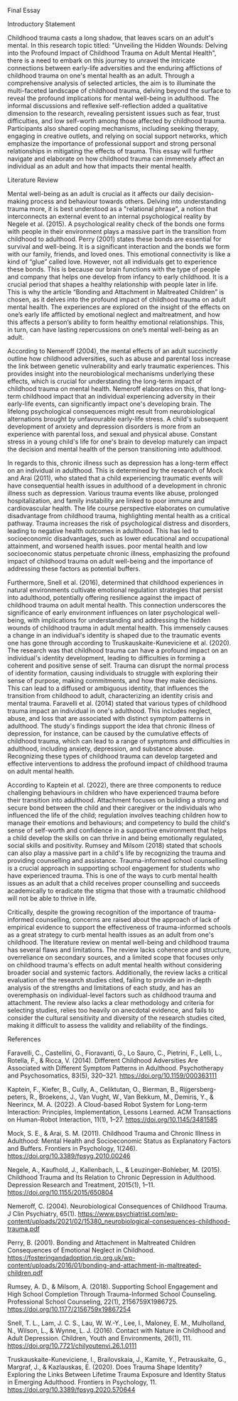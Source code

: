 Final Essay

Introductory Statement

Childhood trauma casts a long shadow, that leaves scars on an adult's mental. In this research topic titled: "Unveiling the Hidden Wounds: Delving into the Profound Impact of Childhood Trauma on Adult Mental Health", there is a need to embark on this journey to unravel the intricate connections between early-life adversities and the enduring afflictions of childhood trauma on one's mental health as an adult. Through a comprehensive analysis of selected articles, the aim is to illuminate the multi-faceted landscape of childhood trauma, delving beyond the surface to reveal the profound implications for mental well-being in adulthood. 
The informal discussions and reflexive self-reflection added a qualitative dimension to the research, revealing persistent issues such as fear, trust difficulties, and low self-worth among those affected by childhood trauma. Participants also shared coping mechanisms, including seeking therapy, engaging in creative outlets, and relying on social support networks, which emphasize the importance of professional support and strong personal relationships in mitigating the effects of trauma. This essay will further navigate and elaborate on how childhood trauma can immensely affect an individual as an adult and how that impacts their mental health.

Literature Review

Mental well-being as an adult is crucial as it affects our daily decision-making process and behaviour towards others. Delving into understanding trauma more, it is best understood as a "relational phrase", a notion that interconnects an external event to an internal psychological reality by Negele et al. (2015). A psychological reality check of the bonds one forms with people in their environment plays a massive part in the transition from childhood to adulthood. Perry (2001) states these bonds are essential for survival and well-being. It is a significant interaction and the bonds we form with our family, friends, and loved ones. This emotional connectivity is like a kind of “glue” called love. However, not all individuals get to experience these bonds. This is because our brain functions with the type of people and company that helps one develop from infancy to early childhood. It is a crucial period that shapes a healthy relationship with people later in life. This is why the article “Bonding and Attachment in Maltreated Children” is chosen, as it delves into the profound impact of childhood trauma on adult mental health. The experiences are explored on the insight of the effects on one’s early life afflicted by emotional neglect and maltreatment, and how this affects a person’s ability to form healthy emotional relationships. This, in turn, can have lasting repercussions on one’s mental well-being as an adult.

According to Nemeroff (2004), the mental effects of an adult succinctly outline how childhood adversities, such as abuse and parental loss increase the link between genetic vulnerability and early traumatic experiences. This provides insight into the neurobiological mechanisms underlying these effects, which is crucial for understanding the long-term impact of childhood trauma on mental health. Nemeroff elaborates on this, that long-term childhood impact that an individual experiencing adversity in their early-life events, can significantly impact one's developing brain. The lifelong psychological consequences might result from neurobiological alternations brought by unfavourable early-life stress. A child's subsequent development of anxiety and depression disorders is more from an experience with parental loss, and sexual and physical abuse. Constant stress in a young child's life for one's brain to develop maturely can impact the decision and mental health of the person transitioning into adulthood.

In regards to this, chronic illness such as depression has a long-term effect on an individual in adulthood. This is determined by the research of Mock and Arai (2011), who stated that a child experiencing traumatic events will have consequential health issues in adulthood of a development in chronic illness such as depression. Various trauma events like abuse, prolonged hospitalization, and family instability are linked to poor immune and cardiovascular health. The life course perspective elaborates on cumulative disadvantage from childhood trauma, highlighting mental health as a critical pathway. Trauma increases the risk of psychological distress and disorders, leading to negative health outcomes in adulthood. This has led to socioeconomic disadvantages, such as lower educational and occupational attainment, and worsened health issues. poor mental health and low socioeconomic status perpetuate chronic illness, emphasizing the profound impact of childhood trauma on adult well-being and the importance of addressing these factors as potential buffers.

Furthermore, Snell et al. (2016), determined that childhood experiences in natural environments cultivate emotional regulation strategies that persist into adulthood, potentially offering resilience against the impact of childhood trauma on adult mental health. This connection underscores the significance of early environment influences on later psychological well-being, with implications for understanding and addressing the hidden wounds of childhood trauma in adult mental health. This immensely causes a change in an individual's identity is shaped due to the traumatic events one has gone through according to Truskauskaite-Kuneviciene et al. (2020). The research was that childhood trauma can have a profound impact on an individual's identity development, leading to difficulties in forming a coherent and positive sense of self. Trauma can disrupt the normal process of identity formation, causing individuals to struggle with exploring their sense of purpose, making commitments, and how they make decisions. This can lead to a diffused or ambiguous identity, that influences the transition from childhood to adult, characterizing an identity crisis and mental trauma.  Faravelli et al. (2014) stated that various types of childhood trauma impact an individual in one's adulthood. This includes neglect, abuse, and loss that are associated with distinct symptom patterns in adulthood. The study's findings support the idea that chronic illness of depression, for instance, can be caused by the cumulative effects of childhood trauma, which can lead to a range of symptoms and difficulties in adulthood, including anxiety, depression, and substance abuse. Recognizing these types of childhood trauma can develop targeted and effective interventions to address the profound impact of childhood trauma on adult mental health.

According to Kaptein et al. (2022), there are three components to reduce challenging behaviours in children who have experienced trauma before their transition into adulthood. Attachment focuses on building a strong and secure bond between the child and their caregiver or the individuals who influenced the life of the child; regulation involves teaching children how to manage their emotions and behaviours; and competency to build the child's sense of self-worth and confidence in a supportive environment that helps a child develop the skills on can thrive in and being emotionally regulated, social skills and positivity. Rumsey and Milsom (2018) stated that schools can also play a massive part in a child's life by recognizing the trauma and providing counselling and assistance. Trauma-informed school counselling is a crucial approach in supporting school engagement for students who have experienced trauma. This is one of the ways to curb mental health issues as an adult that a child receives proper counselling and succeeds academically to eradicate the stigma that those with a traumatic childhood will not be able to thrive in life.

Critically, despite the growing recognition of the importance of trauma-informed counselling, concerns are raised about the approach of lack of empirical evidence to support the effectiveness of trauma-informed schools as a great strategy to curb mental health issues as an adult from one's childhood. The literature review on mental well-being and childhood trauma has several flaws and limitations. The review lacks coherence and structure, overreliance on secondary sources, and a limited scope that focuses only on childhood trauma's effects on adult mental health without considering broader social and systemic factors. Additionally, the review lacks a critical evaluation of the research studies cited, failing to provide an in-depth analysis of the strengths and limitations of each study, and has an overemphasis on individual-level factors such as childhood trauma and attachment. The review also lacks a clear methodology and criteria for selecting studies, relies too heavily on anecdotal evidence, and fails to consider the cultural sensitivity and diversity of the research studies cited, making it difficult to assess the validity and reliability of the findings.



References

Faravelli, C., Castellini, G., Fioravanti, G., Lo Sauro, C., Pietrini, F., Lelli, L., Rotella, F., & Ricca, V. (2014). Different Childhood Adversities Are Associated with Different Symptom Patterns in Adulthood. Psychotherapy and Psychosomatics, 83(5), 320–321. https://doi.org/10.1159/000363111

Kaptein, F., Kiefer, B., Cully, A., Celiktutan, O., Bierman, B., Rijgersberg-peters, R., Broekens, J., Van Vught, W., Van Bekkum, M., Demiris, Y., & Neerincx, M. A. (2022). A Cloud-based Robot System for Long-term Interaction: Principles, Implementation, Lessons Learned. ACM Transactions on Human-Robot Interaction, 11(1), 1–27. https://doi.org/10.1145/3481585

Mock, S. E., & Arai, S. M. (2011). Childhood Trauma and Chronic Illness in Adulthood: Mental Health and Socioeconomic Status as Explanatory Factors and Buffers. Frontiers in Psychology, 1(246). https://doi.org/10.3389/fpsyg.2010.00246

Negele, A., Kaufhold, J., Kallenbach, L., & Leuzinger-Bohleber, M. (2015). Childhood Trauma and Its Relation to Chronic Depression in Adulthood. Depression Research and Treatment, 2015(1), 1–11. https://doi.org/10.1155/2015/650804

Nemeroff, C. (2004). Neurobiological Consequences of Childhood Trauma. J Clin Psychiatry, 65(1). https://www.psychiatrist.com/wp-content/uploads/2021/02/15380_neurobiological-consequences-childhood-trauma.pdf

Perry, B. (2001). Bonding and Attachment in Maltreated Children Consequences of Emotional Neglect in Childhood. https://fosteringandadoption.rip.org.uk/wp-content/uploads/2016/01/bonding-and-attachment-in-maltreated-children.pdf

Rumsey, A. D., & Milsom, A. (2018). Supporting School Engagement and High School Completion Through Trauma-Informed School Counseling. Professional School Counseling, 22(1), 2156759X1986725. https://doi.org/10.1177/2156759x19867254

Snell, T. L., Lam, J. C. S., Lau, W. W.-Y., Lee, I., Maloney, E. M., Mulholland, N., Wilson, L., & Wynne, L. J. (2016). Contact with Nature in Childhood and Adult Depression. Children, Youth and Environments, 26(1), 111. https://doi.org/10.7721/chilyoutenvi.26.1.0111

Truskauskaite-Kuneviciene, I., Brailovskaia, J., Kamite, Y., Petrauskaite, G., Margraf, J., & Kazlauskas, E. (2020). Does Trauma Shape Identity? Exploring the Links Between Lifetime Trauma Exposure and Identity Status in Emerging Adulthood. Frontiers in Psychology, 11. https://doi.org/10.3389/fpsyg.2020.570644
